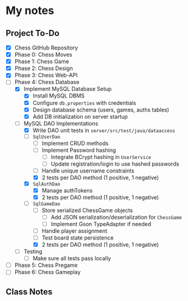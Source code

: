 # My notes

## Project To-Do
- [X] Chess GitHub Repository
- [X] Phase 0: Chess Moves
- [X] Phase 1: Chess Game
- [X] Phase 2: Chess Design
- [X] Phase 3: Chess Web-API
- [ ] Phase 4: Chess Database
    - [X] Implement MySQL Database Setup
        - [X] Install MySQL DBMS
        - [X] Configure `db.properties` with credentials
        - [X] Design database schema (users, games, auths tables)
        - [X] Add DB initialization on server startup
    - [ ] MySQL DAO Implementations
        - [X] Write DAO unit tests in `server/src/test/java/dataaccess`
        - [ ] `SqlUserDao`
            - [ ] Implement CRUD methods
            - [ ] Implement Password hashing
                - [ ] Integrate BCrypt hashing in `UserService`
                - [ ] Update registration/login to use hashed passwords
            - [ ] Handle unique username constraints
            - [X] 2 tests per DAO method (1 positive, 1 negative)
        - [X] `SqlAuthDao`
            - [X] Manage authTokens
            - [X] 2 tests per DAO method (1 positive, 1 negative)
        - [ ] `SqlGameDao`
            - [ ] Store serialized ChessGame objects
                - [ ] Add JSON serialization/deserialization for `ChessGame`
                - [ ] Implement Gson TypeAdapter if needed
            - [ ] Handle player assignment
            - [ ] Test board state persistence
            - [X] 2 tests per DAO method (1 positive, 1 negative)
    - [ ] Testing
        - [ ] Make sure all tests pass locally

- [ ] Phase 5: Chess Pregame
- [ ] Phase 6: Chess Gameplay

## Class Notes